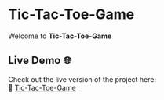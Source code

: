 # Tic-Tac-Toe-Game 

Welcome to **Tic-Tac-Toe-Game**

## Live Demo 🌐

Check out the live version of the project here:  
🔗 [Tic-Tac-Toe-Game]()
